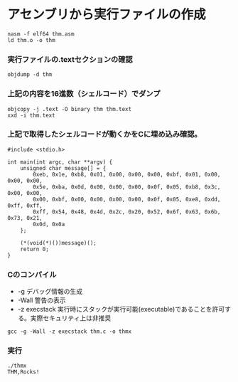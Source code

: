 # アセンブリから実行ファイルの作成
```
nasm -f elf64 thm.asm
ld thm.o -o thm
```

### 実行ファイルの.textセクションの確認
```
objdump -d thm
```

### 上記の内容を16進数（シェルコード）でダンプ
```
objcopy -j .text -O binary thm thm.text
xxd -i thm.text
```

### 上記で取得したシェルコードが動くかをCに埋め込み確認。
```
#include <stdio.h>

int main(int argc, char **argv) {
    unsigned char message[] = {
        0xeb, 0x1e, 0xb8, 0x01, 0x00, 0x00, 0x00, 0xbf, 0x01, 0x00, 0x00, 0x00,
        0x5e, 0xba, 0x0d, 0x00, 0x00, 0x00, 0x0f, 0x05, 0xb8, 0x3c, 0x00, 0x00,
        0x00, 0xbf, 0x00, 0x00, 0x00, 0x00, 0x0f, 0x05, 0xe8, 0xdd, 0xff, 0xff,
        0xff, 0x54, 0x48, 0x4d, 0x2c, 0x20, 0x52, 0x6f, 0x63, 0x6b, 0x73, 0x21,
        0x0d, 0x0a
    };
    
    (*(void(*)())message)();
    return 0;
}
```

### Cのコンパイル
- -g デバッグ情報の生成
- -Wall 警告の表示
- -z execstack 実行時にスタックが実行可能(executable)であることを許可する。実際セキュリティ上は非推奨
```
gcc -g -Wall -z execstack thm.c -o thmx
```

### 実行
```
./thmx
THM,Rocks!
```
